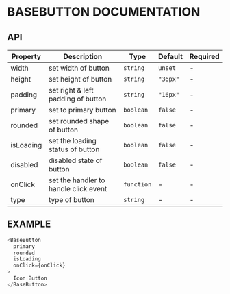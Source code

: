 # BASEBUTTON DOCUMENTATION

## API

| Property | Description | Type | Default | Required |
| -------- | ----------- | ---- | ------- | -------- |
| width | set width of button | `string` | `unset`| - |
| height | set height of button | `string` | `"36px"`| - |
| padding | set right & left padding of button | `string` | `"16px"` | - |
| primary | set to primary button | `boolean` | `false` | - |
| rounded | set rounded shape of button | `boolean` | `false` | - |
| isLoading | set the loading status of button | `boolean` | `false` | - |
| disabled | disabled state of button | `boolean` | `false` | - |
| onClick | set the handler to handle click event  | `function` | - | - |
| type | type of button  | `string` | - | - |

## EXAMPLE

```javascript
<BaseButton
  primary
  rounded
  isLoading
  onClick={onClick}
>
  Icon Button
</BaseButton>
```
